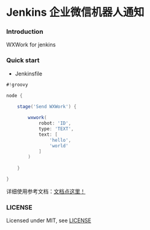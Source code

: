 # Jenkins 企业微信机器人通知

### Introduction

WXWork for jenkins

### Quick start

- Jenkinsfile

```groovy
#!groovy

node {

    stage('Send WXWork') {
        
        wxwork(
            robot: 'ID',
            type: 'TEXT',
            text: [
                'hello',
                'world'
            ]
        )
        
    }

}
```

详细使用参考文档：[文档点这里！](https://github.com/nekoimi/wxwork-plugin/wiki)

### LICENSE

Licensed under MIT, see [LICENSE](LICENSE)


